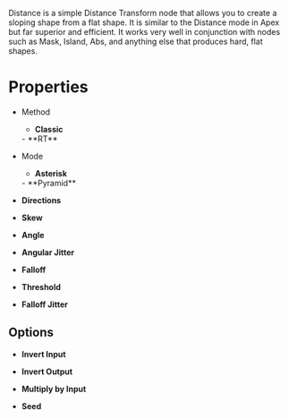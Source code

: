 


Distance is a simple Distance Transform node that allows you to create a sloping shape from a flat shape. It is similar to the Distance mode in Apex but far superior and efficient. It works very well in conjunction with nodes such as Mask, Island, Abs, and anything else that produces hard, flat shapes.




# Properties

- Method
  - **Classic**  
  <desc>
  - **RT**  
  <desc>
- Mode
  - **Asterisk**  
  <desc>
  - **Pyramid**  
  <desc>
- **Directions**  
  
- **Skew**  
  
- **Angle**  
  
- **Angular Jitter**  
  
- **Falloff**  
  
- **Threshold**  
  
- **Falloff Jitter**  
  

## Options

- **Invert Input**  
  
- **Invert Output**  
  
- **Multiply by Input**  
  
- **Seed**  
  



